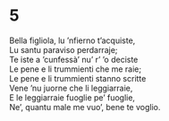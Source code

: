 # 5  
  
Bella figliola, lu ’nfierno t’acquiste,  
Lu santu paraviso perdarraje;  
Te iste a ’cunfessà’ nu’ r’ ’o deciste  
Le pene e li trummienti che me raie;  
Le pene e li trummienti stanno scritte  
Vene ’nu juorne che li leggiarraie,  
E le leggiarraie fuoglie pe’ fuoglie,  
Ne’, quantu male me vuo’, bene te voglio.
